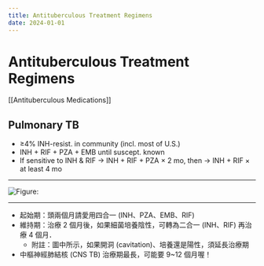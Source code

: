```yaml
---
title: Antituberculous Treatment Regimens
date: 2024-01-01
---
```


# Antituberculous Treatment Regimens

[[Antituberculous Medications]]

## Pulmonary TB

- ≥4% INH-resist. in community (incl. most of U.S.)
- INH + RIF + PZA + EMB until suscept. known
- If sensitive to INH & RIF → INH + RIF + PZA × 2 mo, then → INH + RIF × at least 4 mo

---

![Figure: ](https://i.imgur.com/aFZatqC.png)

---

- 起始期：頭兩個月請愛用四合一 (INH、PZA、EMB、RIF)
- 維持期：治療 2 個月後，如果細菌培養陰性，可轉為二合一 (INH、RIF) 再治療 4 個月．
  - 附註：圖中所示，如果開洞 (cavitation)、培養還是陽性，須延長治療期
- 中樞神經肺結核 (CNS TB) 治療期最長，可能要 9~12 個月喔！
